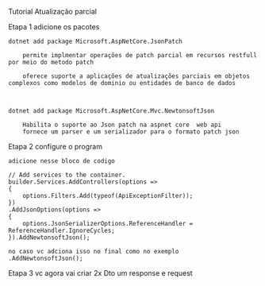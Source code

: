 Tutorial Atualização parcial

Etapa 1 adicione os pacotes

    dotnet add package Microsoft.AspNetCore.JsonPatch

        permite implmentar operações de patch parcial em recursos restfull por meio do metodo patch

        oferece suporte a aplicações de atualizações parciais em objetos complexos como modelos de dominio ou entidades de banco de dados



    dotnet add package Microsoft.AspNetCore.Mvc.NewtonsoftJson

        Habilita o suporte ao Json patch na aspnet core  web api
        fornece um parser e um serializador para o formato patch json

Etapa 2  configure o program


    adicione nesse bloco de codigo

    // Add services to the container.
    builder.Services.AddControllers(options =>
    {
        options.Filters.Add(typeof(ApiExceptionFilter));
    })
    .AddJsonOptions(options =>
    {
        options.JsonSerializerOptions.ReferenceHandler = ReferenceHandler.IgnoreCycles;
    }).AddNewtonsoftJson();

    no caso vc adciona isso no final como no exemplo  .AddNewtonsoftJson();

Etapa 3 vc  agora vai criar 2x Dto um response e request
